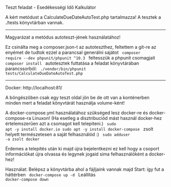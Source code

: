 
Teszt feladat - Esedékességi Idő Kalkulátor

A kért metódust a CalculateDueDateAutoTest.php tartalmazza!
A tesztek a ./tests könyvtárban vannak.

--------------------------------------------------------------
Magyarázat a metódus autoteszt-jének használatához!

Ez csinálta meg a composer.json-t az autoteszthez, feltettem a git-re az enyémet de tudtok ezzel a parancsal generálni sajátot
<code>
composer require --dev phpunit/phpunit ^10.3
</code>
feltesszük a phpunit csomagjait
<code>
composer install
</code>
autotesztek futtatása a feladat könyvtárában parancssorból:
<code>
./vendor/bin/phpunit tests/CalculateDueDateAutoTest.php
</code>

------------------------------------------------
Docker:
http://localhost:81/

A böngészöben csak egy teszt oldal jön be de ott van a konténerben
minden mert a feladat könyvtárát használja volume-ként!

A docker-compose.yml használatához szükséged lesz docker-re és docker-compose-ra Linuxon!
(Ha esetleg a disztribuciód mást használ docker-hez értelemszerűen azt a csomagot kell telepíteni.)
<code>
sudo apt -y install docker.io 
sudo apt -y install docker-compose
</code>
zsolt helyett természetesen a saját felhasználód :)
<code>
sudo adduser -a zsolt docker
</code>

Érdemes a telepítés után ki majd újra bejelentkezni ez kell
hogy a csoport információkat újra olvassa és legynek jogaid 
sima felhasználóként a docker-hez!

Használat:
Belépsz a könyvtárba ahol a fájljaink vannak majd
Start: így fut a háttérben
<code>
docker-compose up -d
</code>
Leállítás
<code>
docker-compose down    
</code>
